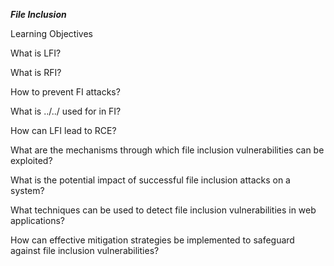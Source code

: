 ***File Inclusion***

Learning Objectives

What is LFI?

What is RFI?

How to prevent FI attacks?

What is ../../ used for in FI?

How can LFI lead to RCE?

What are the mechanisms through which file inclusion vulnerabilities can be exploited?

What is the potential impact of successful file inclusion attacks on a system?

What techniques can be used to detect file inclusion vulnerabilities in web applications?

How can effective mitigation strategies be implemented to safeguard against file inclusion vulnerabilities?

